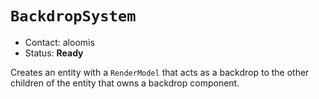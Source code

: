 # `BackdropSystem`

*   Contact: aloomis
*   Status: **Ready**

Creates an entity with a `RenderModel` that acts as a backdrop to the other
children of the entity that owns a backdrop component.
